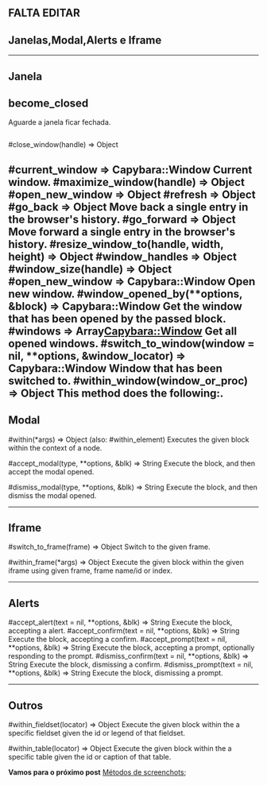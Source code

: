 ## FALTA EDITAR


## Janelas,Modal,Alerts e Iframe
------------------------------------------------------------------------------

## Janela

## become_closed

Aguarde a janela ficar fechada.

```ruby
```
#close_window(handle) ⇒ Object

#current_window ⇒ Capybara::Window
Current window.
#maximize_window(handle) ⇒ Object
#open_new_window ⇒ Object
#refresh ⇒ Object
#go_back ⇒ Object
Move back a single entry in the browser's history.
#go_forward ⇒ Object
Move forward a single entry in the browser's history.
#resize_window_to(handle, width, height) ⇒ Object
#window_handles ⇒ Object
#window_size(handle) ⇒ Object
#open_new_window ⇒ Capybara::Window
Open new window.
#window_opened_by(**options, &block) ⇒ Capybara::Window
Get the window that has been opened by the passed block.
#windows ⇒ Array<Capybara::Window>
Get all opened windows.
#switch_to_window(window = nil, **options, &window_locator) ⇒ Capybara::Window
Window that has been switched to.
#within_window(window_or_proc) ⇒ Object
This method does the following:.
------------------------------------------------------------------------------

## Modal

#within(*args) ⇒ Object (also: #within_element)
Executes the given block within the context of a node.

#accept_modal(type, **options, &blk) ⇒ String
Execute the block, and then accept the modal opened.

#dismiss_modal(type, **options, &blk) ⇒ String
Execute the block, and then dismiss the modal opened.

------------------------------------------------------------------------------
## Iframe

#switch_to_frame(frame) ⇒ Object
Switch to the given frame.

#within_frame(*args) ⇒ Object
Execute the given block within the given iframe using given frame, frame name/id or index.

------------------------------------------------------------------------------
## Alerts

#accept_alert(text = nil, **options, &blk) ⇒ String
Execute the block, accepting a alert.
#accept_confirm(text = nil, **options, &blk) ⇒ String
Execute the block, accepting a confirm.
#accept_prompt(text = nil, **options, &blk) ⇒ String
Execute the block, accepting a prompt, optionally responding to the prompt.
#dismiss_confirm(text = nil, **options, &blk) ⇒ String
Execute the block, dismissing a confirm.
#dismiss_prompt(text = nil, **options, &blk) ⇒ String
Execute the block, dismissing a prompt.

------------------------------------------------------------------------------

## Outros

#within_fieldset(locator) ⇒ Object
Execute the given block within the a specific fieldset given the id or legend of that fieldset.

#within_table(locator) ⇒ Object
Execute the given block within the a specific table given the id or caption of that table.

**Vamos para o próximo post** [Métodos de screenchots](https://github.com/brunobatista25/best_archer/blob/master/tests/Capybara/10-metodos_screenshots.md);